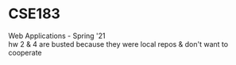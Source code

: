 # CSE183
Web Applications - Spring '21
<br/>
hw 2 & 4 are busted because they were local repos & don't want to cooperate
